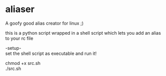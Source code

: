 # aliaser
A goofy good alias creator for linux ;)

this is a python script wrapped in a shell script which lets you add an alias to your rc file


-setup-                                                                           
 set the shell script as executable and run it!


   chmod +x src.sh                                                                                                            
   ./src.sh
